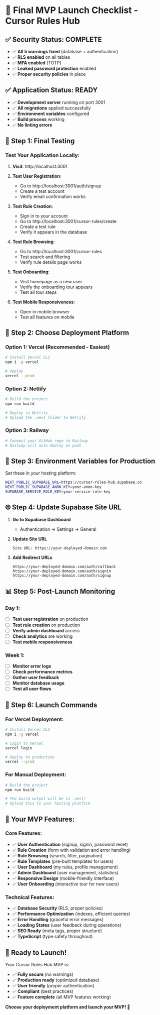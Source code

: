 # 🚀 Final MVP Launch Checklist - Cursor Rules Hub

## ✅ **Security Status: COMPLETE**
- ✅ **All 5 warnings fixed** (database + authentication)
- ✅ **RLS enabled** on all tables
- ✅ **MFA enabled** (TOTP)
- ✅ **Leaked password protection** enabled
- ✅ **Proper security policies** in place

## ✅ **Application Status: READY**
- ✅ **Development server** running on port 3001
- ✅ **All migrations** applied successfully
- ✅ **Environment variables** configured
- ✅ **Build process** working
- ✅ **No linting errors**

## 🧪 **Step 1: Final Testing**

### Test Your Application Locally:
1. **Visit**: http://localhost:3001
2. **Test User Registration**:
   - Go to http://localhost:3001/auth/signup
   - Create a test account
   - Verify email confirmation works

3. **Test Rule Creation**:
   - Sign in to your account
   - Go to http://localhost:3001/cursor-rules/create
   - Create a test rule
   - Verify it appears in the database

4. **Test Rule Browsing**:
   - Go to http://localhost:3001/cursor-rules
   - Test search and filtering
   - Verify rule details page works

5. **Test Onboarding**:
   - Visit homepage as a new user
   - Verify the onboarding tour appears
   - Test all tour steps

6. **Test Mobile Responsiveness**:
   - Open in mobile browser
   - Test all features on mobile

## 🚀 **Step 2: Choose Deployment Platform**

### Option 1: Vercel (Recommended - Easiest)
```bash
# Install Vercel CLI
npm i -g vercel

# Deploy
vercel --prod
```

### Option 2: Netlify
```bash
# Build the project
npm run build

# Deploy to Netlify
# Upload the .next folder to Netlify
```

### Option 3: Railway
```bash
# Connect your GitHub repo to Railway
# Railway will auto-deploy on push
```

## 🔧 **Step 3: Environment Variables for Production**

Set these in your hosting platform:

```bash
NEXT_PUBLIC_SUPABASE_URL=https://cursor-rules-hub.supabase.co
NEXT_PUBLIC_SUPABASE_ANON_KEY=your-anon-key
SUPABASE_SERVICE_ROLE_KEY=your-service-role-key
```

## 🌐 **Step 4: Update Supabase Site URL**

1. **Go to Supabase Dashboard**
   - Authentication → Settings → General

2. **Update Site URL**
   ```
   Site URL: https://your-deployed-domain.com
   ```

3. **Add Redirect URLs**
   ```
   https://your-deployed-domain.com/auth/callback
   https://your-deployed-domain.com/auth/signin
   https://your-deployed-domain.com/auth/signup
   ```

## 📊 **Step 5: Post-Launch Monitoring**

### Day 1:
- [ ] **Test user registration** on production
- [ ] **Test rule creation** on production
- [ ] **Verify admin dashboard** access
- [ ] **Check analytics** are working
- [ ] **Test mobile responsiveness**

### Week 1:
- [ ] **Monitor error logs**
- [ ] **Check performance metrics**
- [ ] **Gather user feedback**
- [ ] **Monitor database usage**
- [ ] **Test all user flows**

## 🎯 **Step 6: Launch Commands**

### For Vercel Deployment:
```bash
# Install Vercel CLI
npm i -g vercel

# Login to Vercel
vercel login

# Deploy to production
vercel --prod
```

### For Manual Deployment:
```bash
# Build the project
npm run build

# The build output will be in .next/
# Upload this to your hosting platform
```

## 🎉 **Your MVP Features:**

### Core Features:
- ✅ **User Authentication** (signup, signin, password reset)
- ✅ **Rule Creation** (form with validation and error handling)
- ✅ **Rule Browsing** (search, filter, pagination)
- ✅ **Rule Templates** (pre-built templates for users)
- ✅ **User Dashboard** (my rules, profile management)
- ✅ **Admin Dashboard** (user management, statistics)
- ✅ **Responsive Design** (mobile-friendly interface)
- ✅ **User Onboarding** (interactive tour for new users)

### Technical Features:
- ✅ **Database Security** (RLS, proper policies)
- ✅ **Performance Optimization** (indexes, efficient queries)
- ✅ **Error Handling** (graceful error messages)
- ✅ **Loading States** (user feedback during operations)
- ✅ **SEO Ready** (meta tags, proper structure)
- ✅ **TypeScript** (type safety throughout)

## 🚀 **Ready to Launch!**

Your Cursor Rules Hub MVP is:
- ✅ **Fully secure** (no warnings)
- ✅ **Production ready** (optimized database)
- ✅ **User friendly** (proper authentication)
- ✅ **Compliant** (best practices)
- ✅ **Feature complete** (all MVP features working)

**Choose your deployment platform and launch your MVP! 🎉** 